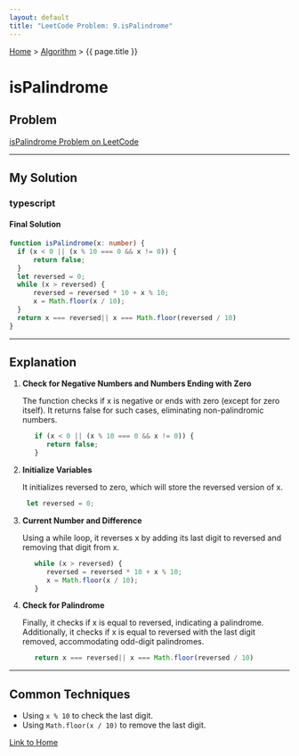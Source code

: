 ```yaml
---
layout: default
title: "LeetCode Problem: 9.isPalindrome"
---
```

[Home](../) > [Algorithm](./) > {{ page.title }}

# isPalindrome

## Problem
[isPalindrome Problem on LeetCode](https://leetcode.com/problems/palindrome-number/description/)

___

## My Solution
### typescript

#### Final Solution
```typescript
function isPalindrome(x: number) {
  if (x < 0 || (x % 10 === 0 && x != 0)) {
      return false;
  }
  let reversed = 0;
  while (x > reversed) {
      reversed = reversed * 10 + x % 10;
      x = Math.floor(x / 10);
  }
  return x === reversed|| x === Math.floor(reversed / 10)
}
```

___

## Explanation
1. **Check for Negative Numbers and Numbers Ending with Zero**

   The function checks if x is negative or ends with zero (except for zero itself). It returns false for such cases, eliminating non-palindromic numbers.
   ```typescript
      if (x < 0 || (x % 10 === 0 && x != 0)) {
         return false;
      }
   ```
2. **Initialize Variables**

   It initializes reversed to zero, which will store the reversed version of x.
   ```typescript
    let reversed = 0;
   ```

3. **Current Number and Difference**

   Using a while loop, it reverses x by adding its last digit to reversed and removing that digit from x.
   ```typescript
      while (x > reversed) {
         reversed = reversed * 10 + x % 10;
         x = Math.floor(x / 10);
      }
   ```
4. **Check for Palindrome**

   Finally, it checks if x is equal to reversed, indicating a palindrome. Additionally, it checks if x is equal to reversed with the last digit removed, accommodating odd-digit palindromes.
   ```typescript
      return x === reversed|| x === Math.floor(reversed / 10)
   ```
___
## Common Techniques

- Using `x % 10` to check the last digit.
- Using `Math.floor(x / 10)` to remove the last digit.

[Link to Home](../)
